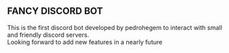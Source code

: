 <h2><strong>FANCY DISCORD BOT</strong></h2></hr>
<p> This is the first discord bot developed by pedrohegem to interact with small and friendly discord servers.
    <br/>Looking forward to add new features in a nearly future
</p>
